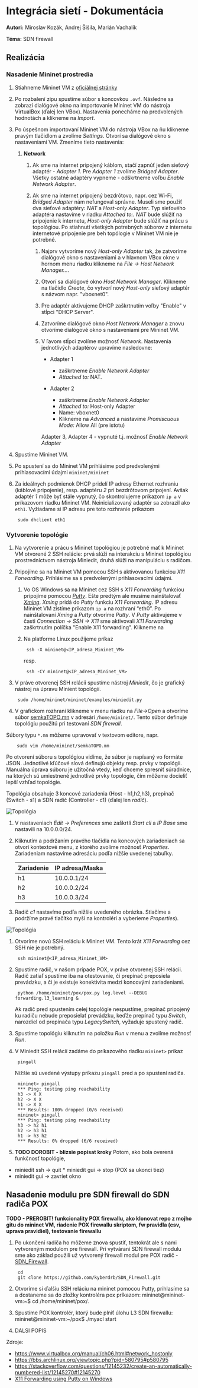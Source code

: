 # Integrácia sietí - Dokumentácia

**Autori:** Miroslav Kozák, Andrej Šišila, Marián Vachalík

**Téma:** SDN firewall

## Realizácia

### Nasadenie Mininet prostredia

1. Stiahneme Mininet VM z [oficiálnej stránky](https://github.com/mininet/mininet/wiki/Mininet-VM-Images)
1. Po rozbalení zipu spustíme súbor s koncovkou `.ovf`. Následne sa zobrazí dialógové okno na importovanie Mininet VM do nástroja VirtualBox (ďalej len VBox). Nastavenia ponecháme na predvolených hodnotách a klikneme na *Import*.
1. Po úspešnom importovaní Mininet VM do nástroja VBox na ňu klikneme pravým tlačidlom a zvolíme *Settings*. Otvorí sa dialógové okno s nastaveniami VM. Zmeníme tieto nastavenia:
    1. **Network**

        1. Ak sme na internet pripojený káblom, stačí zapnúť jeden sieťový adaptér - *Adapter 1*. Pre *Adapter 1* zvolíme *Bridged Adapter*. Všetky ostatné adaptéry vypneme - odškrtneme voľbu *Enable Network Adapter*.

        1. Ak sme na internet pripojený bezdrôtovo, napr. cez Wi-Fi, *Bridged Adapter* nám nefungoval správne. Museli sme použiť dva sieťové adaptéry: *NAT* a *Host-only Adapter*. Typ sieťového adaptéra nastavíme v riadku *Attached to:*. *NAT* bude slúžiť na pripojenie k internetu, *Host-only Adapter* bude slúžiť na prácu s topológiou. Po stiahnutí všetkých potrebných súborov z internetu internetové pripojenie pre beh topólogie v Mininet VM nie je potrebné.

            1. Najprv vytvoríme nový *Host-only Adapter* tak, že zatvoríme dialógové okno s nastaveniami a v hlavnom VBox okne v hornom menu riadku klikneme na *File -> Host Network Manager...*.
            1. Otvorí sa dialógové okno *Host Network Manager*. Klikneme na tlačidlo *Create*, čo vytvorí nový *Host-only* sieťový adaptér s názvom napr. "vboxnet0".
            1. Pre adaptér aktivujeme DHCP zaškrtnutím voľby "Enable" v stĺpci "DHCP Server".
            1. Zatvoríme dialógové okno *Host Network Manager* a znovu otvoríme dialógové okno s nastaveniami pre Mininet VM.
            1. V ľavom stĺpci zvolíme možnosť *Network*. Nastavenia jednotlivých adaptérov upravíme nasledovne:

                * Adapter 1
                    * zaškrtneme *Enable Network Adapter*
                    * *Attached to:* NAT.

                * Adapter 2
                    * zaškrtneme *Enable Network Adapter*
                    * *Attached to:* Host-only Adapter
                    * Name: vboxnet0
                    * Klikneme na *Advanced* a nastavíme *Promiscuous Mode:* Allow All (pre istotu)

                Adapter 3, Adapter 4 - vypnuté t.j. možnosť *Enable Network Adapter*


1. Spustíme Mininet VM.
1. Po spustení sa do Mininet VM prihlásime pod predvolenými prihlasovacími údajmi `mininet/mininet`
1. Za ideálnych podmienok DHCP pridelí IP adresy Ethernet rozhraniu (káblové pripojenie), resp. adaptéru *2* pri bezdrôtovom pripojení. Avšak adaptér *1* môže byť stále vypnutý, čo skontrolujeme príkazom `ip a` v príkazovom riadku Mininet VM. Neinicializovaný adaptér sa zobrazil ako `eth1`. Vyžiadame si IP adresu pre toto rozhranie príkazom

        sudo dhclient eth1

### Vytvorenie topológie

1. Na vytvorenie a prácu s Mininet topológiou je potrebné mať k Mininet VM otvorené 2 SSH relácie: prvá slúži na interakciu s Mininet topológiou prostredníctvom nástroja Miniedit, druhá slúži na manipuláciu s radičom.
1. Pripojíme sa na Mininet VM pomocou SSH s aktivovanou funkciou *X11 Forwarding*. Prihlásime sa s predvolenými prihlasovacími údajmi.
    1. Vo OS Windows sa na Mininet cez SSH s *X11 Forwarding* funkciou pripojíme pomocou [*Putty*](https://www.chiark.greenend.org.uk/~sgtatham/putty/latest.html). Ešte predtým ale musíme nainštalovať [*Xming*](https://sourceforge.net/projects/xming/files/latest/download). *Xming* pridá do *Putty* funkciu *X11 Forwarding*. IP adresu Mininet VM zistíme príkazom `ip a` na rozhraní “eth0”. Po nainštalovaní *Xming* a *Putty* otvoríme *Putty*. V *Putty* aktivujeme v časti *Connection -> SSH -> X11* sme aktivovali *X11 Forwarding* zaškrtnutím políčka "Enable X11 forwarding". Klikneme na 
    1. Na platforme Linux použijeme príkaz

            ssh -X mininet@<IP_adresa_Mininet_VM>

        resp.

            ssh -CY mininet@<IP_adresa_Mininet_VM>
1. V práve otvorenej SSH relácii spustíme nástroj *Miniedit*, čo je grafický nástroj na úpravu Minient topológií.

        sudo /home/mininet/mininet/examples/miniedit.py
1. V grafickom rozhraní klikneme v menu riadku na *File->Open* a otvoríme súbor [semkaTOPO.mn](semkaTOPO.mn) v adresári `/home/mininet/`. Tento súbor definuje topológiu použitú pri testovaní *SDN firewall*.

Súbory typu `*.mn` môžeme upravovať v textovom editore, napr.

        sudo vim /home/mininet/semkaTOPO.mn
Po otvorení súboru s topológiou vidíme, že súbor je napísaný vo formáte JSON. Jednotlivé kľúčové slová definujú objekty resp. prvky v topológii. Manuálna úprava súboru je užitočná vtedy, keď chceme spresniť súradnice, na ktorých sú umiestnené jednotlivé prvky topológie, čím môžeme docieliť lepší vzhľad topológie.

Topológia obsahuje 3 koncové zariadenia (Host - h1,h2,h3), prepínač (Switch - s1) a SDN radič (Controller - c1) (ďalej len *radič*).

![Topológia](obrazky/topologia.png)

1. V nastaveniach *Edit -> Preferences* sme zaškrtli *Start cli* a *IP Base* sme nastavili na 10.0.0.0/24.
1. Kliknutím a podržaním pravého tlačidla na koncových zariadeniach sa otvorí kontextové menu, z ktorého zvolíme možnosť *Properties*. Zariadeniam nastavíme adresáciu podľa nižšie uvedenej tabuľky.

    Zariadenie | IP adresa/Maska
    --- | ---
    h1 | 10.0.0.1/24
    h2 | 10.0.0.2/24
    h3 | 10.0.0.3/24

1. Radič *c1* nastavíme podľa nižšie uvedeného obrázka. Stlačíme a podržíme pravé tlačítko myši na kontroléri a vyberieme *Properties*).

![Topológia](obrazky/radic_konfiguracia.png)

1. Otvoríme novú SSH reláciu k Mininet VM. Tento krát *X11 Forwarding* cez SSH nie je potrebný.

        ssh mininet@<IP_adresa_Mininet_VM>

1. Spustíme radič, v našom prípade POX, v práve otvorenej SSH relácii. Radič zatiaľ spustíme iba na otestovanie, či prepínač preposiela prevádzku, a či je existuje konektivita medzi koncovými zariadeniami.

        python /home/mininet/pox/pox.py log.level --DEBUG forwarding.l3_learning &
    Ak radič pred spustením celej topológie nespustíme, prepínač pripojený ku radiču nebude preposielať prevádzku, keďže prepínač typu *Switch*, narozdiel od prepínača typu *LegacySwitch*, vyžaduje spustený radič.
1. Spustíme topológiu kliknutím na položku *Run* v menu a zvolíme možnosť *Run*.
1. V Miniedit SSH relácií zadáme do príkazového riadku `mininet>` príkaz

        pingall
    Nižšie sú uvedené výstupy príkazu `pingall` pred a po spustení radiča.

        mininet> pingall
        *** Ping: testing ping reachability
        h3 -> X X 
        h2 -> X X 
        h1 -> X X 
        *** Results: 100% dropped (0/6 received)
        mininet> pingall
        *** Ping: testing ping reachability
        h3 -> h2 h1 
        h2 -> h3 h1 
        h1 -> h3 h2 
        *** Results: 0% dropped (6/6 received)
1. **TODO DOROBIT - blizsie popisat kroky** Potom, ako bola overená funkčnosť topológie,

* miniedit ssh -> quit
* miniedit gui -> stop (POX sa ukonci tiez)
* miniedit gui -> zavriet okno

## Nasadenie modulu pre SDN firewall do SDN radiča POX
**TODO - PREROBIT! funkcionality POX firewallu, ako klonovat repo z mojho gitu do mininet VM, riadenie POX firewallu skriptom, fw pravidla (csv, uprava pravidiel), testovanie firewallu**
1. Po ukončení radiča ho môžeme znova spustiť, tentokrát ale s nami vytvoreným modulom pre firewall. Pri vytváraní SDN firewall modulu sme ako základ použili už vytvorený firewall modul pre POX radič - [SDN_Firewall](https://github.com/rakeshdatta/SDN_Firewall).





        cd
        git clone https://github.com/kyberdrb/SDN_Firewall.git
1.  Otvoríme si ďalšiu SSH reláciu na mininet pomocou Putty, prihlasíme sa a dostaneme sa do zložky kontroléra pox príkazom:
mininet@mininet-vm:~$ cd /home/mininet/pox/.
1.  Spustíme POX kontrolér, ktorý bude plniť úlohu L3 SDN firewallu: mininet@mininet-vm:~/pox$ ./myacl start
1. DALSI POPIS

Zdroje:  
* https://www.virtualbox.org/manual/ch06.html#network_hostonly
* https://bbs.archlinux.org/viewtopic.php?pid=580795#p580795
* https://stackoverflow.com/questions/12145232/create-an-automatically-numbered-list/12145270#12145270
* [X11 Forwarding using Putty on Windows](https://www.youtube.com/watch?v=QRsma2vkEQE)
    